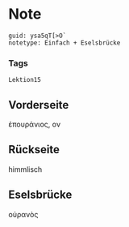 # Note
```
guid: ysa5qT[>O`
notetype: Einfach + Eselsbrücke
```

### Tags
```
Lektion15
```

## Vorderseite
ἐπουράνιος, ον

## Rückseite
himmlisch

## Eselsbrücke
οὐρανὸς
